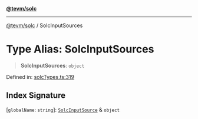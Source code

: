 [**@tevm/solc**](../README.md)

***

[@tevm/solc](../globals.md) / SolcInputSources

# Type Alias: SolcInputSources

> **SolcInputSources**: `object`

Defined in: [solcTypes.ts:319](https://github.com/evmts/tevm-monorepo/blob/main/bundler-packages/solc/src/solcTypes.ts#L319)

## Index Signature

\[`globalName`: `string`\]: [`SolcInputSource`](SolcInputSource.md) & `object`
